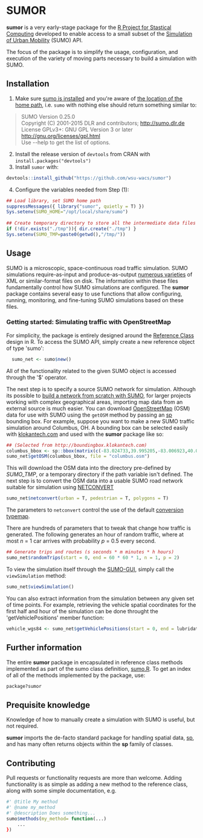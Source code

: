 # SUMOR 
__sumor__ is a very early-stage package for the [R Project for Stastical Computing](https://www.r-project.org/about.html) developed to enable access to a small subset of the [Simulation of Urban Mobility](http://sumo.dlr.de/wiki/Simulation_of_Urban_MObility_-_Wiki) (SUMO) API.

The focus of the package is to simplify the usage, configuration, and execution of the variety of moving parts necessary to build a simulation with SUMO.

## Installation
1. Make sure [sumo is installed](http://sumo.dlr.de/wiki/Installing) and you're aware of [the location of the home path](http://sumo.dlr.de/wiki/FAQ#Basic_Usage), i.e. `sumo` with nothing else should return something similar to:
> SUMO Version 0.25.0 <br />
> Copyright (C) 2001-2015 DLR and contributors; http://sumo.dlr.de <br />
> License GPLv3+: GNU GPL Version 3 or later <http://gnu.org/licenses/gpl.html> <br />
> Use --help to get the list of options.

2. Install the release version of `devtools` from CRAN with `install.packages("devtools")`
3. Install `sumor` with: 
```R
devtools::install_github("https://github.com/wsu-wacs/sumor")
```

4. Configure the variables needed from Step (1):

```R
## Load library, set SUMO home path 
suppressMessages({ library("sumor", quietly = T) })
Sys.setenv(SUMO_HOME="/opt/local/share/sumo")
  
## Create temporary directory to store all the intermediate data files (optional)
if (!dir.exists("./tmp")){ dir.create("./tmp") }
Sys.setenv(SUMO_TMP=paste0(getwd(),"/tmp/"))
```
## Usage 
SUMO is a microscopic, space-continuous road traffic simulation. SUMO simulations require-as-input and produce-as-output [numerous varieties](http://sumo.dlr.de/wiki/Other/File_Extensions) of XML or similar-format files on disk. The information within these files fundamentally control how SUMO simulations are configured. The __sumor__ package contains several easy to use functions that allow configuring, running, monitoring, and fine-tuning SUMO simulations based on these files. 

### Getting started: Simulating traffic with OpenStreetMap
For simplicity, the package is entirely designed around the [Reference Class](https://stat.ethz.ch/R-manual/R-devel/library/methods/html/refClass.html) design in R. To access the SUMO API, simply create a new reference object of type 'sumo':

```R
  sumo_net <- sumo$new()
```
All of the functionality related to the given SUMO object is accessed through the '$' operator. 

The next step is to specify a source SUMO network for simulation. Although its possible to [build a network from scratch with SUMO](http://sumo.dlr.de/wiki/Networks/Building_Networks_from_own_XML-descriptions), for larger projects working with complex geographical areas, importing map data from an external source is much easier. You can download [OpenStreetMap](https://www.openstreetmap.org/about) (OSM) data for use with SUMO using the `getOSM` method by passing an [sp](https://cran.r-project.org/web/packages/sp/index.html) bounding box. For example, suppose you want to make a new SUMO traffic simulation around Columbus, OH. A bounding box can be selected easily with [klokantech.com](http://boundingbox.klokantech.com) and used with the __sumor__ package like so: 

```R     
## (Selected from http://boundingbox.klokantech.com)
columbus_bbox <- sp::bbox(matrix(c(-83.024733,39.995205,-83.006923,40.005429), ncol=2, byrow = T)) 
sumo_net$getOSM(columbus_bbox, file = "columbus.osm")
```
This will download the OSM data into the directory pre-defined by _SUMO\_TMP_, or a temporary directory if the path variable isn't defined. The next step is to convert the OSM data into a usable SUMO road network suitable for simulation using [NETCONVERT](http://sumo.dlr.de/wiki/NETCONVERT)

```R  
sumo_net$netconvert(urban = T, pedestrian = T, polygons = T)
```
The parameters to `netconvert` control the use of the default [conversion typemap](http://sumo.dlr.de/wiki/Networks/Import/OpenStreetMap#Recommended_Typemaps). 

There are hundreds of parameters that to tweak that change how traffic is generated. The following generates an hour of random traffic, where at most _n_ = 1 car arrives with probability _p_ = 0.5 every second. 

```R
## Generate trips and routes (s seconds * m minutes * h hours)
sumo_net$randomTrips(start = 0, end = 60 * 60 * 1, n = 1, p = 2)
```
To view the simulation itself through the [SUMO-GUI](http://sumo.dlr.de/wiki/SUMO-GUI), simply call the `viewSimulation` method:  

```R
sumo_net$viewSimulation() 
```
You can also extract information from the simulation between any given set of time points. For example, retrieving the vehicle spatial coordinates for the first half and hour of the simulation can be done throught the 'getVehiclePositions' member function: 

```R
vehicle_wgs84 <- sumo_net$getVehiclePositions(start = 0, end = lubridate::dhours(0.5))
```

## Further information
The entire __sumor__ package in encapsulated in reference class methods implemented as part of the sumo class definition, [sumo.R](src/sumo.R). To get an index of all of the methods implemented by the package, use: 

```R
package?sumor
```

## Prequisite knowledge 
Knowledge of how to manually create a simulation with SUMO is useful, but not required. 

__sumor__ imports the de-facto standard package for handling spatial data, [sp](https://cran.r-project.org/web/packages/sp/index.html), and has many often returns objects within the __sp__ family of classes. 

## Contributing 

Pull requests or functionality requests are more than welcome. Adding functionality is as simple as adding a new method to the reference class, along with some simple documentation, e.g. 

```R
#' @title My method 
#' @name my_method
#' @description Does something...
sumo$methods(my_method= function(...)
	...
})
```

